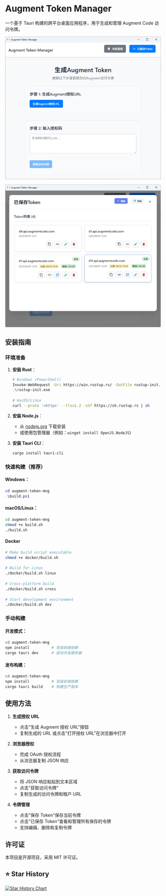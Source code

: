 # Augment Token Manager

一个基于 Tauri 构建的跨平台桌面应用程序，用于生成和管理 Augment Code 访问令牌。

![](./1.png)

![](./2.png)

## 安装指南

### 环境准备

1. **安装 Rust**：
   ```bash
   # Windows (PowerShell)
   Invoke-WebRequest -Uri https://win.rustup.rs/ -OutFile rustup-init.exe
   .\rustup-init.exe

   # macOS/Linux
   curl --proto '=https' --tlsv1.2 -sSf https://sh.rustup.rs | sh
   ```

2. **安装 Node.js**：
   - 从 [nodejs.org](https://nodejs.org/) 下载安装
   - 或使用包管理器（例如：`winget install OpenJS.NodeJS`）

3. **安装 Tauri CLI**：
   ```bash
   cargo install tauri-cli
   ```

### 快速构建（推荐）

#### Windows：
```powershell
cd augment-token-mng
.\build.ps1
```

#### macOS/Linux：
```bash
cd augment-token-mng
chmod +x build.sh
./build.sh
```

#### Docker
```bash
# Make build script executable
chmod +x docker/build.sh

# Build for Linux
./docker/build.sh linux

# Cross-platform build
./docker/build.sh cross

# Start development environment
./docker/build.sh dev
```

### 手动构建

#### 开发模式：
```bash
cd augment-token-mng
npm install          # 安装前端依赖
cargo tauri dev      # 启动开发服务器
```

#### 发布构建：
```bash
cd augment-token-mng
npm install          # 安装前端依赖
cargo tauri build    # 构建生产版本
```


## 使用方法

1. **生成授权 URL**
   - 点击"生成 Augment 授权 URL"按钮
   - 复制生成的 URL 或点击"打开授权 URL"在浏览器中打开

2. **浏览器授权**
   - 完成 OAuth 授权流程
   - 从浏览器复制 JSON 响应

3. **获取访问令牌**
   - 将 JSON 响应粘贴到文本区域
   - 点击"获取访问令牌"
   - 复制生成的访问令牌和租户 URL

4. **令牌管理**
   - 点击"保存 Token"保存当前令牌
   - 点击"已保存 Token"查看和管理所有保存的令牌
   - 支持编辑、删除和复制令牌

## 许可证

本项目是开源项目，采用 MIT 许可证。

## ⭐ Star History

[![Star History Chart](https://api.star-history.com/svg?repos=zhaochengcube/augment-token-mng&type=Date)](https://star-history.com/#zhaochengcube/augment-token-mng&Date)
